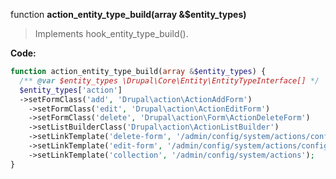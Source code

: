 function **action_entity_type_build(array &$entity_types)**

> Implements hook_entity_type_build().

**Code:**
```php
function action_entity_type_build(array &$entity_types) {
  /** @var $entity_types \Drupal\Core\Entity\EntityTypeInterface[] */
  $entity_types['action']
  ->setFormClass('add', 'Drupal\action\ActionAddForm')
    ->setFormClass('edit', 'Drupal\action\ActionEditForm')
    ->setFormClass('delete', 'Drupal\action\Form\ActionDeleteForm')
    ->setListBuilderClass('Drupal\action\ActionListBuilder')
    ->setLinkTemplate('delete-form', '/admin/config/system/actions/configure/{action}/delete')
    ->setLinkTemplate('edit-form', '/admin/config/system/actions/configure/{action}')
    ->setLinkTemplate('collection', '/admin/config/system/actions');
}
```

